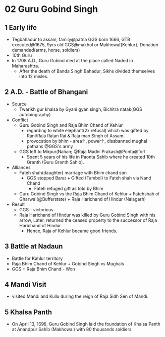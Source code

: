 # 02 Guru Gobind Singh
## 1 Early life
* Tegbahadur to assam, family@patna GGS born 1666, GTB executed@1675, 9yrs old GGS@makhol or Makhowal{Kehlur}, Donation demanded(arms, horse, soldiers)
* 10th Guru
* In 1708 A.D., Guru Gobind died at the place called Naded in Maharashtra.
	* After the death of Banda Singh Bahadur, Sikhs divided themselves into 12 misles.
## 2 A.D. - Battle of Bhangani
* Source
	* Twarikh gur khalsa by Gyani gyan singh, Bichitra natak(GGS autobiography)
* Conflict
	* Guru Gobind Singh and Raja Bhim Chand of Kehlur
		* regarding to white elephant(2x refusal) which was gifted by Rani/Raja Ratan Rai & Raja man Singh of Assam.
		* provocation by bhim - area↑, power↑, dissbanned mughal pathans @GGS's army
	* GGS left to Mirpur(Nahan; @Raja Madni Prakash@Ponta@fort
		* Spent 5 years of his life in Paonta Sahib where he created 10th Granth (Guru Granth Sahib).
* Alliances
	* Fateh shah(daughter) marriage with Bhim chand son
		* GGS stopped Barat + Gifted (Tambol) to Fateh shah via Nand Chand
			* Fateh refuged gift as told by Bhim
	* Guru Gobind Singh vs the Raja Bhim Chand of Kehlur + Fatehshah of Gharwal(@Bufferstate) + Raja Harichand of Hindur (Nalagarh)
* Result
	* GGS - victorious
	* Raja Harichand of Hindur was killed by Guru Gobind Singh with his arrow, Later, returned the ceased property to the successor of Raja Harichand of Hindur
		* Hence, Raja of Kehlur became good friends.
## 3 Battle at Nadaun
* Battle for Kahlur territory
* Raja Bhim Chand of Kehlur + Gobind Singh vs Mughals
* GGS + Raja Bhim Chand - Won
## 4 Mandi Visit
* visited Mandi and Kullu during the reign of Raja Sidh Sen of Mandi.
## 5 Khalsa Panth
* On April 13, 1699, Guru Gobind Singh laid the foundation of Khalsa Panth at Anandpur Sahib (Makhowal) with 80 thousands soldiers.

